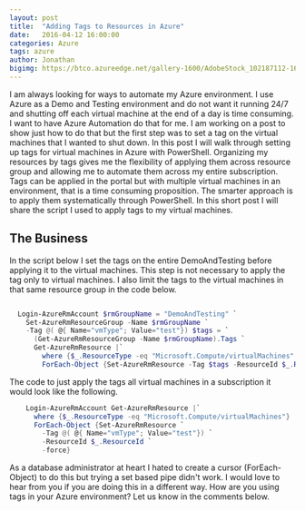 ```yaml
---
layout: post
title:  "Adding Tags to Resources in Azure"
date:   2016-04-12 16:00:00
categories: Azure
tags: azure
author: Jonathan
bigimg: https://btco.azureedge.net/gallery-1600/AdobeStock_102187112-1600.jpeg
---
```

I am always looking for ways to automate my Azure environment.  I use Azure as a Demo and Testing environment and do not want it running 24/7 and shutting off each virtual machine at the end of a day is time consuming.  I want to have Azure Automation do that for me.  I am working on a post to show just how to do that but the first step was to set a tag on the virtual machines that I wanted to shut down.  In this post I will walk through setting up tags for virtual machines in Azure with PowerShell. Organizing my resources by tags gives me the flexibility of applying them across resource group and allowing me to automate them across my entire subscription.  Tags can be applied in the portal but with multiple virtual machines in an environment, that is a time consuming proposition.  The smarter approach is to apply them systematically through PowerShell.  In this short post I will share the script I used to apply tags to my virtual machines.

## The Business

In the script below I set the tags on the entire DemoAndTesting before applying it to the virtual machines. This step is not necessary to apply the tag only to virtual machines.  I also limit the tags to the virtual machines in that same resource group in the code below.

``` powershell

  Login-AzureRmAccount $rmGroupName = "DemoAndTesting" `
    Set-AzureRmResourceGroup -Name $rmGroupName `
    -Tag @( @{ Name="vmType"; Value="test"}) $tags = `
      (Get-AzureRmResourceGroup -Name $rmGroupName).Tags `
      Get-AzureRmResource |`
        where {$_.ResourceType -eq "Microsoft.Compute/virtualMachines" -and $_.ResourceGRoupName -eq $rmGroupName} | `
        ForEach-Object {Set-AzureRmResource -Tag $tags -ResourceId $_.ResourceId -force}

```

The code to just apply the tags all virtual machines in a subscription it would look like the following.

``` powershell
    Login-AzureRmAccount Get-AzureRmResource |`
      where {$_.ResourceType -eq "Microsoft.Compute/virtualMachines"} | `
      ForEach-Object {Set-AzureRmResource `
        -Tag @( @{ Name="vmType"; Value="test"}) `
        -ResourceId $_.ResourceId `
        -force}

```

As a database administrator at heart I hated to create a cursor (ForEach-Object) to do this but trying a set based pipe didn't work.  I would love to hear from you if you are doing this in a different way.  How are you using tags in your Azure environment?  Let us know in the comments below.
